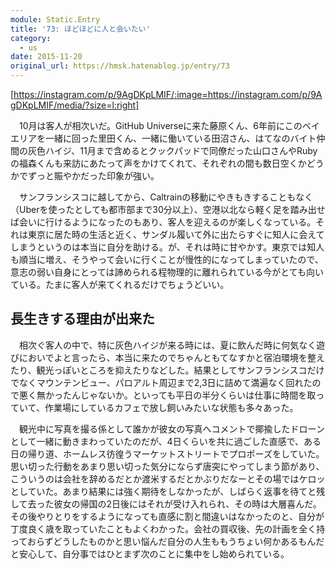 ```yaml
---
module: Static.Entry
title: '73: ほどほどに人と会いたい'
category:
  - us
date: 2015-11-20
original_url: https://hmsk.hatenablog.jp/entry/73
---
```


[https://instagram.com/p/9AgDKpLMIF/:image=https://instagram.com/p/9AgDKpLMIF/media/?size=l:right]

　10月は客人が相次いだ。GitHub Universeに来た藤原くん、6年前にこのベイエリアを一緒に回った里田くん、一緒に働いている田沼さん、はてなのバイト仲間の灰色ハイジ、11月まで含めるとクックパッドで同僚だった山口さんやRubyの福森くんも来訪にあたって声をかけてくれて、それぞれの間も数日空くかどうかでずっと賑やかだった印象が強い。

　サンフランシスコに越してから、Caltrainの移動にやきもきすることもなく（Uberを使ったとしても都市部まで30分以上）、空港以北なら軽く足を踏み出せば会いに行けるようになったのもあり、客人を迎えるのが楽しくなっている。それは東京に居た時の生活と近く、サンダル履いて外に出たらすぐに知人に会えてしまうというのは本当に自分を助ける。が、それは時に甘やかす。東京では知人も順当に増え、そうやって会いに行くことが慢性的になってしまっていたので、意志の弱い自身にとっては諦められる程物理的に離れられている今がとても向いている。たまに客人が来てくれるだけでちょうどいい。

## 長生きする理由が出来た

　相次ぐ客人の中で、特に灰色ハイジが来る時には、夏に飲んだ時に何気なく遊びにおいでよと言ったら、本当に来たのでちゃんともてなすかと宿泊環境を整えたり、観光っぽいところを抑えたりなどした。結果としてサンフランシスコだけでなくマウンテンビュー、パロアルト周辺まで2,3日に詰めて満遍なく回れたので悪く無かったんじゃないか。といっても平日の半分くらいは仕事に時間を取っていて、作業場にしているカフェで放し飼いみたいな状態も多々あった。

　観光中に写真を撮る係として誰かが彼女の写真へコメントで揶揄したドローンとして一緒に動きまわっていたのだが、4日くらいを共に過ごした直感で、ある日の帰り道、ホームレス彷徨うマーケットストリートでプロポーズをしていた。思い切った行動をあまり思い切った気分にならず唐突にやってしまう節があり、こういうのは会社を辞めるだとか渡米するだとかぶりだなーとその場ではケロッとしていた。あまり結果には強く期待をしなかったが、しばらく返事を待てと残して去った彼女の帰国の2日後にはそれが受け入れられ、その時は大層喜んだ。その後やりとりをするようになっても直感に割と間違いはなかったのと、自分が丁度良く歳を取っていたこともよくわかった。会社の買収後、先の計画を全く持っておらずどうしたものかと思い悩んだ自分の人生ももうちょい何かあるもんだと安心して、自分事ではひとまず次のことに集中をし始められている。
